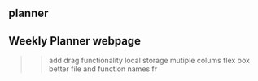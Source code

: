 ## planner
Weekly Planner webpage 
-------
>> add drag functionality
>> local storage
>> mutiple colums flex box
>> better file and function names fr